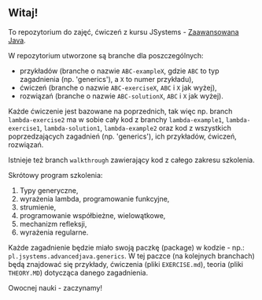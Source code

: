 ## Witaj!
To repozytorium do zajęć, ćwiczeń z kursu 
JSystems - [Zaawansowana Java](https://jsystems.pl/szkolenia-java;zaawansowana_java.szczegoly).

W repozytorium utworzone są branche dla poszczególnych:
* przykładów (branche o nazwie `ABC-exampleX`, gdzie `ABC` to typ zagadnienia (np. 'generics'), a `X` to numer przykładu), 
* ćwiczeń (branche o nazwie `ABC-exerciseX`, `ABC` i `X` jak wyżej), 
* rozwiązań (branche o nazwie `ABC-solutionX`, `ABC` i `X` jak wyżej).

Każde ćwiczenie jest bazowane na poprzednich, tak więc np. branch `lambda-exercise2`
ma w sobie cały kod z branchy `lambda-example1`, `lambda-exercise1`, `lambda-solution1`, `lambda-example2`
oraz kod z wszystkich poprzedzających zagadnień (np. 'generics'), ich przykładów, ćwiczeń, rozwiązań.

Istnieje też branch `walkthrough` zawierający kod z całego zakresu szkolenia.

Skrótowy program szkolenia:
1. Typy generyczne,
2. wyrażenia lambda, programowanie funkcyjne,
3. strumienie,
4. programowanie współbieżne, wielowątkowe,
5. mechanizm refleksji,
6. wyrażenia regularne.

Każde zagadnienie będzie miało swoją paczkę (package) w kodzie - np.:
`pl.jsystems.advancedjava.generics`.
W tej paczce (na kolejnych branchach) będą znajdować się przykłady, 
ćwiczenia (pliki `EXERCISE.md`), teoria (pliki `THEORY.MD`) dotycząca danego zagadnienia. 

Owocnej nauki - zaczynamy!
